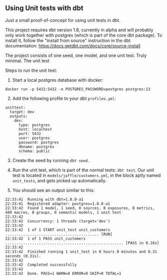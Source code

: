 ## Using Unit tests with dbt

Just a small proof-of-concept for using unit tests in dbt.

This project requires dbt version 1.8, currently in alpha and will probably only work together with postgres (which is part of the core dbt package). To install it, follow the "install from source" instruction in the dbt documentation: https://docs.getdbt.com/docs/core/source-install

The project consists of one seed, one model, and one unit test. Truly minimal. The unit test 

Steps to run the unit test:

1. Start a local postgres database with docker:

```
docker run -p 5432:5432 -e POSTGRES_PASSWORD=postgres postgres:13
```

2. Add the following profile to your dbt `profiles.yml`:

```
unittest:
  target: dev
  outputs:
    dev:
      type: postgres
      host: localhost
      port: 5432
      user: postgres
      password: postgres
      dbname: postgres
      schema: public
```

3. Create the seed by running `dbt seed`.

4. Run the unit test, which is part of the normal tests: `dbt test`. Our unit test is located in `models/jaffle/customers.yml`, in the block aptly named `unit_tests`, and gets picked up automatically.

5. You should see an output similar to this:

```
22:33:41  Running with dbt=1.8.0-a1
22:33:41  Registered adapter: postgres=1.8.0-a1
22:33:42  Found 1 model, 1 seed, 0 sources, 0 exposures, 0 metrics, 409 macros, 0 groups, 0 semantic models, 1 unit test
22:33:42  
22:33:42  Concurrency: 1 threads (target='dev')
22:33:42  
22:33:42  1 of 1 START unit_test unit_customers .......................................... [RUN]
22:33:42  1 of 1 PASS unit_customers ..................................................... [PASS in 0.16s]
22:33:42  
22:33:42  Finished running 1 unit_test in 0 hours 0 minutes and 0.31 seconds (0.31s).
22:33:42  
22:33:42  Completed successfully
22:33:42  
22:33:42  Done. PASS=1 WARN=0 ERROR=0 SKIP=0 TOTAL=1
```
